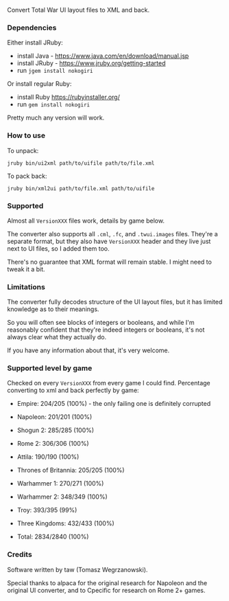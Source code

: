 Convert Total War UI layout files to XML and back. 

### Dependencies

Either install JRuby:

* install Java - https://www.java.com/en/download/manual.jsp
* install JRuby - https://www.jruby.org/getting-started
* run `jgem install nokogiri`

Or install regular Ruby:

* install Ruby https://rubyinstaller.org/
* run `gem install nokogiri`

Pretty much any version will work.

### How to use

To unpack:

```
jruby bin/ui2xml path/to/uifile path/to/file.xml
```

To pack back:

```
jruby bin/xml2ui path/to/file.xml path/to/uifile
```

### Supported

Almost all `VersionXXX` files work, details by game below.

The converter also supports all `.cml`, `.fc`, and `.twui.images` files.
They're a separate format, but they also have `VersionXXX` header and they live just next to UI files, so I added them too.

There's no guarantee that XML format will remain stable. I might need to tweak it a bit.

### Limitations

The converter fully decodes structure of the UI layout files, but it has limited knowledge as to their meanings.

So you will often see blocks of integers or booleans, and while I'm reasonably confident that they're indeed integers or booleans, it's not always clear what they actually do.

If you have any information about that, it's very welcome.

### Supported level by game

Checked on every `VersionXXX` from every game I could find. Percentage converting to xml and back perfectly by game:

* Empire: 204/205 (100%) - the only failing one is definitely corrupted
* Napoleon: 201/201 (100%)
* Shogun 2: 285/285 (100%)
* Rome 2: 306/306 (100%)
* Attila: 190/190 (100%)
* Thrones of Britannia: 205/205 (100%)
* Warhammer 1: 270/271 (100%)
* Warhammer 2: 348/349 (100%)
* Troy: 393/395 (99%)
* Three Kingdoms: 432/433 (100%)

* Total: 2834/2840 (100%)

### Credits

Software written by taw (Tomasz Wegrzanowski).

Special thanks to alpaca for the original research for Napoleon and the original UI converter, and to Cpecific for research on Rome 2+ games.
